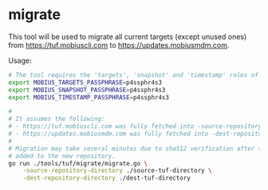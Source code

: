 # migrate

This tool will be used to migrate all current targets (except unused ones) from <https://tuf.mobiuscli.com> to <https://updates.mobiusmdm.com>.

Usage:

```sh
# The tool requires the 'targets', 'snapshot' and 'timestamp' roles of the new repository.
export MOBIUS_TARGETS_PASSPHRASE=p4ssphr4s3
export MOBIUS_SNAPSHOT_PASSPHRASE=p4ssphr4s3
export MOBIUS_TIMESTAMP_PASSPHRASE=p4ssphr4s3

#
# It assumes the following:
# - https://tuf.mobiuscli.com was fully fetched into -source-repository-directory.
# - https://updates.mobiusmdm.com was fully fetched into -dest-repository-directory.
#
# Migration may take several minutes due to sha512 verification after targets are
# added to the new repository.
go run ./tools/tuf/migrate/migrate.go \
    -source-repository-directory ./source-tuf-directory \
    -dest-repository-directory ./dest-tuf-directory
```
